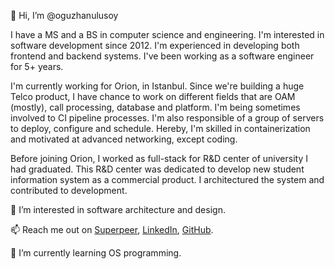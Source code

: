 👋 Hi, I’m @oguzhanulusoy
<p>I have a MS and a BS in computer science and engineering. I'm interested in software development since 2012. I'm experienced in developing both frontend and backend systems. I've been working as a software engineer for 5+ years.</p>
<p>I'm currently working for Orion, in Istanbul. Since we're building a huge Telco product, I have chance to work on different fields that are OAM (mostly), call processing, database and platform. I'm being sometimes involved to CI pipeline processes. I'm also responsible of a group of servers to deploy, configure and schedule. Hereby, I'm skilled in containerization and motivated at advanced networking, except coding.</p>
<p>Before joining Orion, I worked as full-stack for R&D center of university I had graduated. This R&D center was dedicated to develop new student information system as a commercial product. I architectured the system and contributed to development.</p>

<p>👀 I’m interested in software architecture and design.</p>
<p>📫 Reach me out on <a href="http://superpeer.com/oguzhanulusoy">Superpeer</a>, <a href="http://linkedin.com/in/oguzhanulusoy">LinkedIn</a>, <a href="http://github.com/oguzhanulusoy">GitHub</a>.</p>
<p>🌱 I’m currently learning OS programming. </p>
